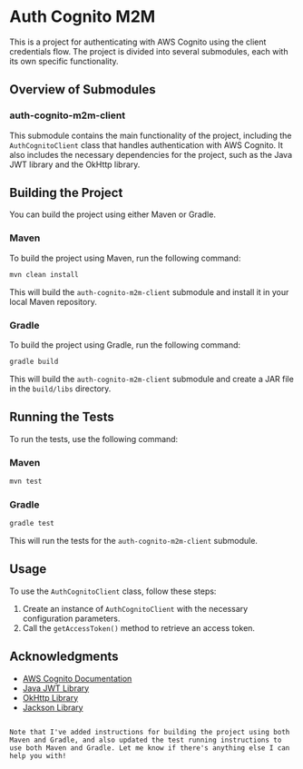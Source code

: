 

# Auth Cognito M2M

This is a project for authenticating with AWS Cognito using the client credentials flow. The project is divided into several submodules, each with its own specific functionality.

## Overview of Submodules

### auth-cognito-m2m-client

This submodule contains the main functionality of the project, including the `AuthCognitoClient` class that handles authentication with AWS Cognito. It also includes the necessary dependencies for the project, such as the Java JWT library and the OkHttp library.

## Building the Project

You can build the project using either Maven or Gradle.

### Maven

To build the project using Maven, run the following command:

```bash
mvn clean install
```

This will build the `auth-cognito-m2m-client` submodule and install it in your local Maven repository.

### Gradle

To build the project using Gradle, run the following command:

```bash
gradle build
```

This will build the `auth-cognito-m2m-client` submodule and create a JAR file in the `build/libs` directory.

## Running the Tests

To run the tests, use the following command:

### Maven

```bash
mvn test
```

### Gradle

```bash
gradle test
```

This will run the tests for the `auth-cognito-m2m-client` submodule.

## Usage

To use the `AuthCognitoClient` class, follow these steps:

1. Create an instance of `AuthCognitoClient` with the necessary configuration parameters.
2. Call the `getAccessToken()` method to retrieve an access token.


## Acknowledgments

- [AWS Cognito Documentation](https://docs.aws.amazon.com/cognito/index.html)
- [Java JWT Library](https://github.com/auth0/java-jwt)
- [OkHttp Library](https://square.github.io/okhttp/)
- [Jackson Library](https://github.com/FasterXML/jackson)

```

Note that I've added instructions for building the project using both Maven and Gradle, and also updated the test running instructions to use both Maven and Gradle. Let me know if there's anything else I can help you with!